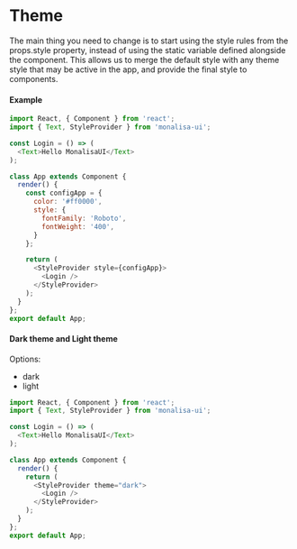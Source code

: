 # Theme

The main thing you need to change is to start using the style rules from the props.style property, 
instead of using the static variable defined alongside the component.
This allows us to merge the default style with any theme style that may be active in the app, 
and provide the final style to components.

#### Example

```javascript
import React, { Component } from 'react';
import { Text, StyleProvider } from 'monalisa-ui';

const Login = () => (
  <Text>Hello MonalisaUI</Text>
);

class App extends Component {
  render() {
    const configApp = {
      color: '#ff0000',
      style: {
        fontFamily: 'Roboto',
        fontWeight: '400',
      }
    };

    return (
      <StyleProvider style={configApp}>
        <Login />
      </StyleProvider>
    );
  }
};
export default App;
```


#### Dark theme and Light theme

Options:

- dark
- light

```javascript
import React, { Component } from 'react';
import { Text, StyleProvider } from 'monalisa-ui';

const Login = () => (
  <Text>Hello MonalisaUI</Text>
);

class App extends Component {
  render() {
    return (
      <StyleProvider theme="dark">
        <Login />
      </StyleProvider>
    );
  }
};
export default App;
```